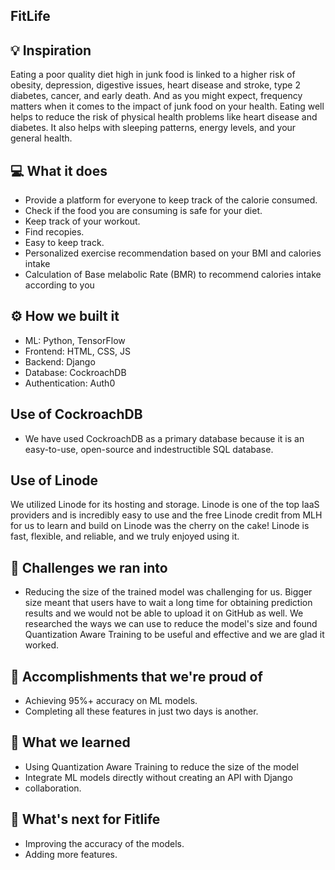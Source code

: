 ## FitLife

## 💡 Inspiration
Eating a poor quality diet high in junk food is linked to a higher risk of obesity, depression, digestive issues, heart disease and stroke, type 2 diabetes, cancer, and early death. And as you might expect, frequency matters when it comes to the impact of junk food on your health. Eating well helps to reduce the risk of physical health problems like heart disease and diabetes. It also helps with sleeping patterns, energy levels, and your general health.

## 💻 What it does
- Provide a platform for everyone to keep track of the calorie consumed.
- Check if the food you are consuming is safe for your diet.
- Keep track of your workout.
- Find recopies.
- Easy to keep track.
- Personalized exercise recommendation based on your BMI and calories intake
- Calculation of Base melabolic Rate (BMR) to recommend calories intake according to you

## ⚙️ How we built it

- ML: Python, TensorFlow
- Frontend: HTML, CSS, JS
- Backend: Django
- Database: CockroachDB
- Authentication: Auth0

## Use of CockroachDB

- We have used CockroachDB as a primary database because it is an easy-to-use, open-source and indestructible SQL database.

## Use of Linode
We utilized Linode for its hosting and storage. Linode is one of the top IaaS providers and is incredibly easy to use and the free Linode credit from MLH for us to learn and build on Linode was the cherry on the cake! Linode is fast, flexible, and reliable, and we truly enjoyed using it.

## 🧠 Challenges we ran into

- Reducing the size of the trained model was challenging for us. Bigger size meant that users have to wait a long time for obtaining prediction results and we would not be able to upload it on GitHub as well. We researched the ways we can use to reduce the model's size and found Quantization Aware Training to be useful and effective and we are glad it worked.

## 🏅 Accomplishments that we're proud of

- Achieving 95%+ accuracy on ML models.
- Completing all these features in just two days is another.

## 📖 What we learned

- Using Quantization Aware Training to reduce the size of the model
- Integrate ML models directly without creating an API with Django 
- collaboration.

## 🚀 What's next for Fitlife

- Improving the accuracy of the models.
- Adding more features.
